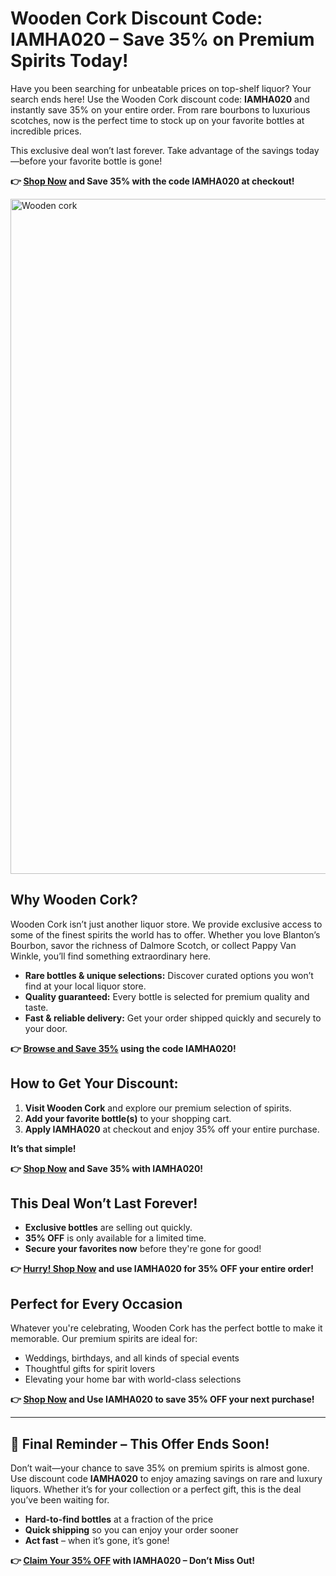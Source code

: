  <h1>Wooden Cork Discount Code: IAMHA020 – Save 35% on Premium Spirits Today!</h1>
  <p>Have you been searching for unbeatable prices on top-shelf liquor? Your search ends here! Use the Wooden Cork discount code: <strong>IAMHA020</strong> and instantly save 35% on your entire order. From rare bourbons to luxurious scotches, now is the perfect time to stock up on your favorite bottles at incredible prices.</p>
  <p>This exclusive deal won’t last forever. Take advantage of the savings today—before your favorite bottle is gone!</p>
  <p><strong>👉 <a href="https://woodencork.com/?dt_id=2442997">Shop Now</a> and Save 35% with the code IAMHA020 at checkout!</strong></p>
  <img src="https://images.mirror-media.xyz/publication-images/qfdsfpim-4qEzGh_zR_cZ.jpeg?height=540&width=1080" alt="Wooden cork" width="1080">
  <h2>Why Wooden Cork?</h2>
  <p>Wooden Cork isn’t just another liquor store. We provide exclusive access to some of the finest spirits the world has to offer. Whether you love Blanton’s Bourbon, savor the richness of Dalmore Scotch, or collect Pappy Van Winkle, you’ll find something extraordinary here.</p>
  <ul>
    <li><strong>Rare bottles & unique selections:</strong> Discover curated options you won’t find at your local liquor store.</li>
    <li><strong>Quality guaranteed:</strong> Every bottle is selected for premium quality and taste.</li>
    <li><strong>Fast & reliable delivery:</strong> Get your order shipped quickly and securely to your door.</li>
  </ul>
  <p><strong>👉 <a href="https://woodencork.com/?dt_id=2442997">Browse and Save 35%</a> using the code IAMHA020!</strong></p>
  <h2>How to Get Your Discount:</h2>
  <ol>
    <li><strong>Visit Wooden Cork</strong> and explore our premium selection of spirits.</li>
    <li><strong>Add your favorite bottle(s)</strong> to your shopping cart.</li>
    <li><strong>Apply IAMHA020</strong> at checkout and enjoy 35% off your entire purchase.</li>
  </ol>
  <p><strong>It’s that simple!</strong></p>
  <p><strong>👉 <a href="https://woodencork.com/?dt_id=2442997">Shop Now</a> and Save 35% with IAMHA020!</strong></p>
  <h2>This Deal Won’t Last Forever!</h2>
  <ul>
    <li><strong>Exclusive bottles</strong> are selling out quickly.</li>
    <li><strong>35% OFF</strong> is only available for a limited time.</li>
    <li><strong>Secure your favorites now</strong> before they're gone for good!</li>
  </ul>
  <p><strong>👉 <a href="https://woodencork.com/?dt_id=2442997">Hurry! Shop Now</a> and use IAMHA020 for 35% OFF your entire order!</strong></p>
  <h2>Perfect for Every Occasion</h2>
  <p>Whatever you're celebrating, Wooden Cork has the perfect bottle to make it memorable. Our premium spirits are ideal for:</p>
  <ul>
    <li>Weddings, birthdays, and all kinds of special events</li>
    <li>Thoughtful gifts for spirit lovers</li>
    <li>Elevating your home bar with world-class selections</li>
  </ul>
  <p><strong>👉 <a href="https://woodencork.com/?dt_id=2442997">Shop Now</a> and Use IAMHA020 to save 35% OFF your next purchase!</strong></p>
  <hr>
  <h2>🚨 Final Reminder – This Offer Ends Soon!</h2>
  <p>Don’t wait—your chance to save 35% on premium spirits is almost gone. Use discount code <strong>IAMHA020</strong> to enjoy amazing savings on rare and luxury liquors. Whether it’s for your collection or a perfect gift, this is the deal you’ve been waiting for.</p>
  <ul>
    <li><strong>Hard-to-find bottles</strong> at a fraction of the price</li>
    <li><strong>Quick shipping</strong> so you can enjoy your order sooner</li>
    <li><strong>Act fast</strong> – when it’s gone, it’s gone!</li>
  </ul>
  <p><strong>👉 <a href="https://woodencork.com/?dt_id=2442997">Claim Your 35% OFF</a> with IAMHA020 – Don’t Miss Out!</strong></p>
</body>
</html>
